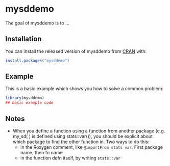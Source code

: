 
# mysddemo

<!-- badges: start -->
<!-- badges: end -->

The goal of mysddemo is to ...

## Installation

You can install the released version of mysddemo from [CRAN](https://CRAN.R-project.org) with:

``` r
install.packages("mysddemo")
```

## Example

This is a basic example which shows you how to solve a common problem:

``` r
library(mysddemo)
## basic example code
```


## Notes 

* When you define a function using a function from another package (e.g. my_sd( ) is defined using stats::var()), you should be explicit about which package to find the other function in. Two ways to do this: 
    * in the Roxygen comment, like `@importFrom stats var`. First package name, then fn name 
    * in the function defn itself, by writing `stats::var` 


